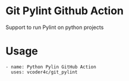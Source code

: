 # Git Pylint Github Action
Support to run Pylint on python projects
 
# Usage
```shell script
- name: Python Pylin GitHub Action
  uses: vcoder4c/git_pylint
```
